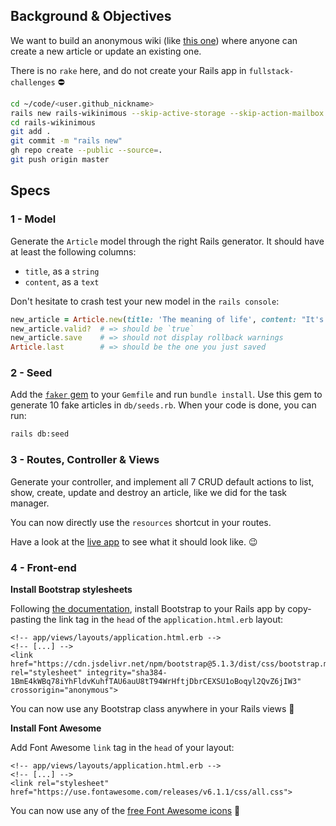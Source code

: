 ## Background & Objectives

We want to build an anonymous wiki (like [this one](https://wagon-wikinimous.herokuapp.com)) where anyone can create a new article or update an existing one.

There is no `rake` here, and do not create your Rails app in `fullstack-challenges` ⛔️

```bash
cd ~/code/<user.github_nickname>
rails new rails-wikinimous --skip-active-storage --skip-action-mailbox
cd rails-wikinimous
git add .
git commit -m "rails new"
gh repo create --public --source=.
git push origin master
```

## Specs

### 1 - Model

Generate the `Article` model through the right Rails generator. It should have at least the following columns:

- `title`, as a `string`
- `content`, as a `text`

Don't hesitate to crash test your new model in the `rails console`:

```ruby
new_article = Article.new(title: 'The meaning of life', content: "It's 42!")
new_article.valid?  # => should be `true`
new_article.save    # => should not display rollback warnings
Article.last        # => should be the one you just saved
```

### 2 - Seed

Add the [`faker` gem](https://github.com/stympy/faker) to your `Gemfile` and run `bundle install`. Use this gem to generate 10 fake articles in `db/seeds.rb`. When your code is done, you can run:

```bash
rails db:seed
```

### 3 - Routes, Controller & Views

Generate your controller, and implement all 7 CRUD default actions to list, show, create, update and destroy an article, like we did for the task manager.

You can now directly use the `resources` shortcut in your routes.

Have a look at the [live app](https://wagon-wikinimous.herokuapp.com) to see what it should look like. 😉

### 4 - Front-end

**Install Bootstrap stylesheets**

Following [the documentation](https://getbootstrap.com/docs/5.1/getting-started/introduction/#css), install Bootstrap to your Rails app by copy-pasting the link tag in the `head` of the `application.html.erb` layout:

```erb
<!-- app/views/layouts/application.html.erb -->
<!-- [...] -->
<link href="https://cdn.jsdelivr.net/npm/bootstrap@5.1.3/dist/css/bootstrap.min.css" rel="stylesheet" integrity="sha384-1BmE4kWBq78iYhFldvKuhfTAU6auU8tT94WrHftjDbrCEXSU1oBoqyl2QvZ6jIW3" crossorigin="anonymous">
```

You can now use any Bootstrap class anywhere in your Rails views 🎉

**Install Font Awesome**

Add Font Awesome `link` tag in the `head` of your layout:

```erb
<!-- app/views/layouts/application.html.erb -->
<!-- [...] -->
<link rel="stylesheet" href="https://use.fontawesome.com/releases/v6.1.1/css/all.css">
```

You can now use any of the [free Font Awesome icons](https://fontawesome.com/search?m=free) 🎉
